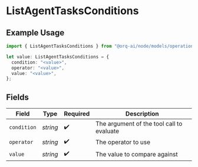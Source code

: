 # ListAgentTasksConditions

## Example Usage

```typescript
import { ListAgentTasksConditions } from "@orq-ai/node/models/operations";

let value: ListAgentTasksConditions = {
  condition: "<value>",
  operator: "<value>",
  value: "<value>",
};
```

## Fields

| Field                                     | Type                                      | Required                                  | Description                               |
| ----------------------------------------- | ----------------------------------------- | ----------------------------------------- | ----------------------------------------- |
| `condition`                               | *string*                                  | :heavy_check_mark:                        | The argument of the tool call to evaluate |
| `operator`                                | *string*                                  | :heavy_check_mark:                        | The operator to use                       |
| `value`                                   | *string*                                  | :heavy_check_mark:                        | The value to compare against              |